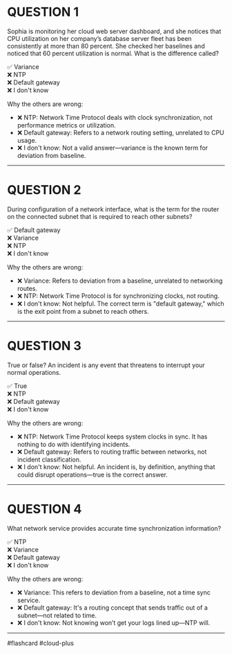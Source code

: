 # QUESTION 1
Sophia is monitoring her cloud web server dashboard, and she notices that CPU utilization on her company’s database server fleet has been consistently at more than 80 percent. She checked her baselines and noticed that 60 percent utilization is normal. What is the difference called?

✅ Variance  
❌ NTP  
❌ Default gateway  
❌ I don't know  

Why the others are wrong:
- ❌ NTP: Network Time Protocol deals with clock synchronization, not performance metrics or utilization.
- ❌ Default gateway: Refers to a network routing setting, unrelated to CPU usage.
- ❌ I don't know: Not a valid answer—variance is the known term for deviation from baseline.

---
# QUESTION 2
During configuration of a network interface, what is the term for the router on the connected subnet that is required to reach other subnets?

✅ Default gateway  
❌ Variance  
❌ NTP  
❌ I don't know  

Why the others are wrong:
- ❌ Variance: Refers to deviation from a baseline, unrelated to networking routes.
- ❌ NTP: Network Time Protocol is for synchronizing clocks, not routing.
- ❌ I don't know: Not helpful. The correct term is "default gateway," which is the exit point from a subnet to reach others.

---
# QUESTION 3
True or false? An incident is any event that threatens to interrupt your normal operations.

✅ True  
❌ NTP  
❌ Default gateway  
❌ I don't know  

Why the others are wrong:
- ❌ NTP: Network Time Protocol keeps system clocks in sync. It has nothing to do with identifying incidents.
- ❌ Default gateway: Refers to routing traffic between networks, not incident classification.
- ❌ I don't know: Not helpful. An incident is, by definition, anything that could disrupt operations—true is the correct answer.

---
# QUESTION 4
What network service provides accurate time synchronization information?

✅ NTP  
❌ Variance  
❌ Default gateway  
❌ I don't know  

Why the others are wrong:
- ❌ Variance: This refers to deviation from a baseline, not a time sync service.
- ❌ Default gateway: It's a routing concept that sends traffic out of a subnet—not related to time.
- ❌ I don't know: Not knowing won’t get your logs lined up—NTP will.

----
#flashcard #cloud-plus 